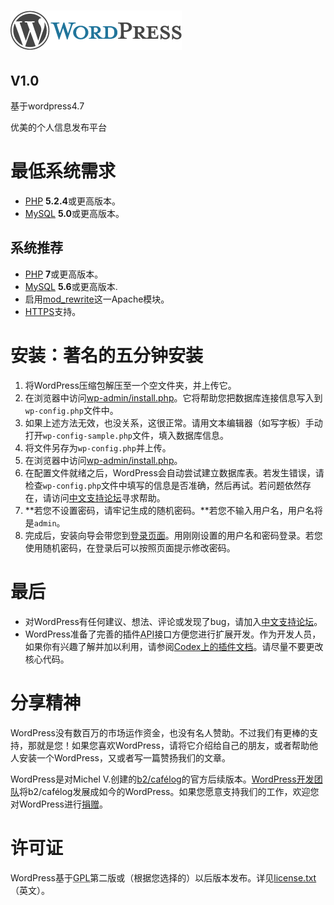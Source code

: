 # [![WordPress](wp-admin/images/wordpress-logo.png)](https://wordpress.org/)
## V1.0
基于wordpress4.7

优美的个人信息发布平台

# 最低系统需求

*   [PHP](http://php.net/) **5.2.4**或更高版本。
*   [MySQL](http://www.mysql.com/) **5.0**或更高版本。

## 系统推荐

*   [PHP](https://secure.php.net/) **7**或更高版本。
*   [MySQL](https://www.mysql.com/) **5.6**或更高版本.
*   启用[mod_rewrite](http://httpd.apache.org/docs/2.2/mod/mod_rewrite.html)这一Apache模块。
*   [HTTPS](https://wordpress.org/news/2016/12/moving-toward-ssl/)支持。


# 安装：著名的五分钟安装

1.  将WordPress压缩包解压至一个空文件夹，并上传它。
2.  在浏览器中访问<span class="file">[wp-admin/install.php](wp-admin/install.php)</span>。它将帮助您把数据库连接信息写入到`wp-config.php`文件中。
1.  如果上述方法无效，也没关系，这很正常。请用文本编辑器（如写字板）手动打开`wp-config-sample.php`文件，填入数据库信息。
2.  将文件另存为`wp-config.php`并上传。
3.  在浏览器中访问<span class="file">[wp-admin/install.php](wp-admin/install.php)</span>。
3.  在配置文件就绪之后，WordPress会自动尝试建立数据库表。若发生错误，请检查`wp-config.php`文件中填写的信息是否准确，然后再试。若问题依然存在，请访问[中文支持论坛](http://zh-cn.forums.wordpress.org/ "WordPress支持论坛")寻求帮助。
4.  **若您不设置密码，请牢记生成的随机密码。**若您不输入用户名，用户名将是`admin`。
5.  完成后，安装向导会带您到[登录页面](wp-login.php)。用刚刚设置的用户名和密码登录。若您使用随机密码，在登录后可以按照页面提示修改密码。


# 最后

*   对WordPress有任何建议、想法、评论或发现了bug，请加入[中文支持论坛](http://zh-cn.forums.wordpress.org/)。
*   WordPress准备了完善的插件<abbr title="应用编程接口">API</abbr>接口方便您进行扩展开发。作为开发人员，如果你有兴趣了解并加以利用，请参阅[Codex上的插件文档](http://codex.wordpress.org/Plugin_API)。请尽量不要更改核心代码。

# 分享精神

WordPress没有数百万的市场运作资金，也没有名人赞助。不过我们有更棒的支持，那就是您！如果您喜欢WordPress，请将它介绍给自己的朋友，或者帮助他人安装一个WordPress，又或者写一篇赞扬我们的文章。

WordPress是对Michel V.创建的[b2/cafélog](http://cafelog.com/)的官方后续版本。[WordPress开发团队](http://wordpress.org/about/)将b2/cafélog发展成如今的WordPress。如果您愿意支持我们的工作，欢迎您对WordPress进行[捐赠](http://wordpress.org/donate/)。

# 许可证

WordPress基于<abbr title="GNU通用公共许可证">GPL</abbr>第二版或（根据您选择的）以后版本发布。详见[license.txt](license)（英文）。